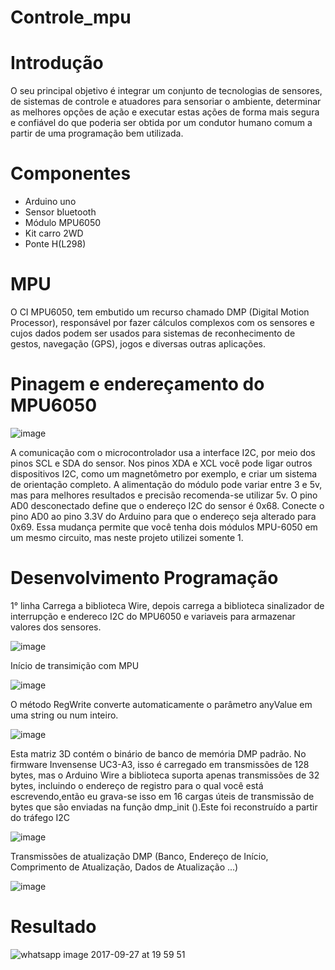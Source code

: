 # Controle_mpu

# Introdução

O seu principal objetivo é integrar um conjunto de tecnologias de sensores, de sistemas de controle e atuadores para sensoriar o ambiente, determinar as melhores opções de ação e executar estas ações de forma mais segura e confiável do que poderia ser obtida por um condutor humano comum a partir de uma programação bem utilizada.

 # Componentes
 
 - Arduino uno
 - Sensor bluetooth
 - Módulo MPU6050
 - Kit carro 2WD
 - Ponte H(L298)

 # MPU
 O CI MPU6050, tem embutido um recurso chamado DMP (Digital Motion Processor), responsável por fazer cálculos complexos com os sensores e cujos dados podem ser usados para sistemas de reconhecimento de gestos, navegação (GPS), jogos e diversas outras aplicações.
 
 # Pinagem e endereçamento do MPU6050
 
 ![image](https://user-images.githubusercontent.com/32276018/31092850-21f7f246-a786-11e7-8489-2cb34bddbe24.png)
 
 A comunicação com o microcontrolador usa a interface I2C, por meio dos pinos SCL e SDA do sensor. Nos pinos XDA e XCL você pode ligar outros dispositivos I2C, como um magnetômetro por exemplo, e criar um sistema de orientação completo. A alimentação do módulo pode variar entre 3 e 5v, mas para melhores resultados e precisão recomenda-se utilizar 5v.
 O pino AD0 desconectado define que o endereço I2C do sensor é 0x68. Conecte o pino AD0 ao pino 3.3V do Arduino para que o endereço seja alterado para 0x69. Essa mudança permite que você tenha dois módulos MPU-6050 em um mesmo circuito, mas neste projeto utilizei somente 1.
 
  # Desenvolvimento Programação

 1° linha Carrega a biblioteca Wire, depois carrega a biblioteca sinalizador de interrupção e endereco I2C do MPU6050 e variaveis para armazenar valores dos sensores.

![image](https://user-images.githubusercontent.com/32276018/31094336-33aebf24-a78b-11e7-9ab5-811000468268.png)

 Início de transimição com MPU

![image](https://user-images.githubusercontent.com/32276018/31094604-2cdaa4aa-a78c-11e7-81b9-85679689f763.png)

 O método RegWrite converte automaticamente o parâmetro anyValue em uma string ou num inteiro.

![image](https://user-images.githubusercontent.com/32276018/31094777-b067f764-a78c-11e7-953e-056622d59931.png)


 Esta matriz 3D contém o binário de banco de memória DMP padrão. No firmware Invensense UC3-A3, isso é carregado em transmissões de 128 bytes, mas o Arduino Wire a biblioteca suporta apenas transmissões de 32 bytes, incluindo o endereço de registro para o qual você está escrevendo,então eu grava-se isso em 16 cargas úteis de transmissão de bytes que são enviadas na função dmp_init ().Este foi reconstruído a partir do tráfego I2C  

 ![image](https://user-images.githubusercontent.com/32276018/31094030-097999aa-a78a-11e7-8272-25b2b96a8355.png)
 
 Transmissões de atualização DMP (Banco, Endereço de Início, Comprimento de Atualização, Dados de Atualização ...)

 ![image](https://user-images.githubusercontent.com/32276018/31093927-b02259a0-a789-11e7-8c23-647e8abc1458.png)

 
 # Resultado
 ![whatsapp image 2017-09-27 at 19 59 51](https://user-images.githubusercontent.com/32276018/30942055-f1853cc4-a3be-11e7-889b-7f6803a3b4a6.jpeg)
